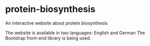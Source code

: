 # protein-biosynthesis
An interactive website about protein biosynthesis

The website is available in two languages: English and German
The Bootstrap front-end library is being used.
